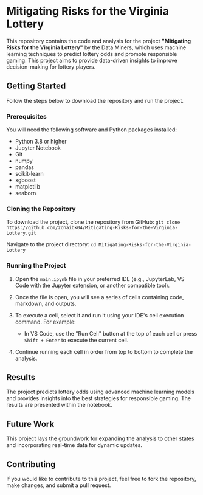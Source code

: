 # Mitigating Risks for the Virginia Lottery

This repository contains the code and analysis for the project **"Mitigating Risks for the Virginia Lottery"** by the Data Miners, which uses machine learning techniques to predict lottery odds and promote responsible gaming. This project aims to provide data-driven insights to improve decision-making for lottery players.

## Getting Started

Follow the steps below to download the repository and run the project.

### Prerequisites

You will need the following software and Python packages installed:
- Python 3.8 or higher
- Jupyter Notebook
- Git
- numpy
- pandas
- scikit-learn
- xgboost
- matplotlib
- seaborn

### Cloning the Repository

To download the project, clone the repository from GitHub:
`git clone https://github.com/zohaibk04/Mitigating-Risks-for-the-Virginia-Lottery.git`

Navigate to the project directory:
`cd Mitigating-Risks-for-the-Virginia-Lottery`

### Running the Project

1. Open the `main.ipynb` file in your preferred IDE (e.g., JupyterLab, VS Code with the Jupyter extension, or another compatible tool).

2. Once the file is open, you will see a series of cells containing code, markdown, and outputs.

3. To execute a cell, select it and run it using your IDE's cell execution command. For example:
   - In VS Code, use the "Run Cell" button at the top of each cell or press `Shift + Enter` to execute the current cell.

4. Continue running each cell in order from top to bottom to complete the analysis.

## Results

The project predicts lottery odds using advanced machine learning models and provides insights into the best strategies for responsible gaming. The results are presented within the notebook.

## Future Work

This project lays the groundwork for expanding the analysis to other states and incorporating real-time data for dynamic updates.

## Contributing

If you would like to contribute to this project, feel free to fork the repository, make changes, and submit a pull request.
